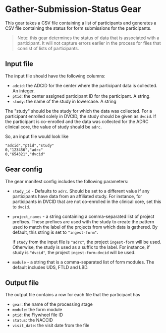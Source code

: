 # Gather-Submission-Status Gear

This gear takes a CSV file containing a list of participants and generates a CSV file containing the status for form submissions for the participants.

> Note: this gear determines the status of data that is associated with a participant. It will not capture errors earlier in the process for files that consist of lists of participants.

## Input file

The input file should have the following columns:

- `adcid`: the ADCID for the center where the participant data is collected. An integer.
- `ptid`: the center assigned participant ID for the participant. A string.
- `study`: the name of the study in lowercase. A string

The "study" should be the study for which the data was collected.
For a participant enrolled solely in DVCID, the study should be given as `dvcid`.
If the participant is co-enrolled and the data was collected for the ADRC clinical core, the value of study should be `adrc`.

So, an input file would look like

```csv
"adcid","ptid","study"
0,"123456","adrc"
0,"654321","dvcid"
```

## Gear config

The gear manifest config includes the following parameters:

- `study_id` - Defaults to `adrc`. Should be set to a different value if any participants have data from an affiliated study.
  For instance, for participants in DVCID that are not co-enrolled in the clinical core, set this to `dvcid`.

- `project_names` - a string containing a comma-separated list of project prefixes.
  These prefixes are used with the study to create the pattern used to match the label of the projects from which data is gathered.
  By default, this string is set to `"ingest-form"`.

  If `study` from the input file is `"adrc"`, the project `ingest-form` will be used.
  Otherwise, the study is used as a suffix to the label.
  For instance, if study is `"dvcid"`, the project `ingest-form-dvcid` will be used.

- `module` - a string that is a comma-separated list of form modules.
  The default includes UDS, FTLD and LBD.


## Output file

The output file contains a row for each file that the participant has

- `gear`: the name of the processing stage
- `module`: the form module
- `ptid`: the Flywheel file ID
- `status`: the NACCID
- `visit_date`: the visit date from the file

